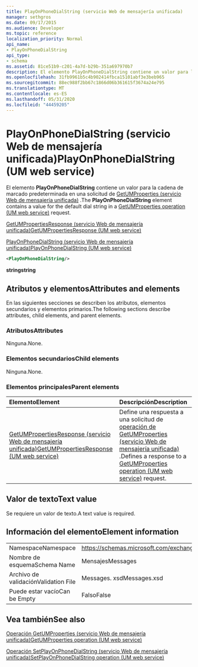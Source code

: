 ```yaml
---
title: PlayOnPhoneDialString (servicio Web de mensajería unificada)
manager: sethgros
ms.date: 09/17/2015
ms.audience: Developer
ms.topic: reference
localization_priority: Normal
api_name:
- PlayOnPhoneDialString
api_type:
- schema
ms.assetid: 81ce51b9-c201-4a7d-b29b-351a697970b7
description: El elemento PlayOnPhoneDialString contiene un valor para la cadena de marcado predeterminada en una solicitud de GetUMProperties (servicio Web de mensajería unificada).
ms.openlocfilehash: 31fb9961b5c4b902414fbca15101abf3e3beb965
ms.sourcegitcommit: 88ec988f2bb67c1866d06b361615f3674a24e795
ms.translationtype: MT
ms.contentlocale: es-ES
ms.lasthandoff: 05/31/2020
ms.locfileid: "44459205"
---
```

# <a name="playonphonedialstring-um-web-service"></a><span data-ttu-id="df063-103">PlayOnPhoneDialString (servicio Web de mensajería unificada)</span><span class="sxs-lookup"><span data-stu-id="df063-103">PlayOnPhoneDialString (UM web service)</span></span>

<span data-ttu-id="df063-104">El elemento **PlayOnPhoneDialString** contiene un valor para la cadena de marcado predeterminada en una solicitud de [GetUMProperties (servicio Web de mensajería unificada)](getumproperties-operation-um-web-service.md) .</span><span class="sxs-lookup"><span data-stu-id="df063-104">The **PlayOnPhoneDialString** element contains a value for the default dial string in a [GetUMProperties operation (UM web service)](getumproperties-operation-um-web-service.md) request.</span></span> 
  
[<span data-ttu-id="df063-105">GetUMPropertiesResponse (servicio Web de mensajería unificada)</span><span class="sxs-lookup"><span data-stu-id="df063-105">GetUMPropertiesResponse (UM web service)</span></span>](getumpropertiesresponse-um-web-service.md)
  
[<span data-ttu-id="df063-106">PlayOnPhoneDialString (servicio Web de mensajería unificada)</span><span class="sxs-lookup"><span data-stu-id="df063-106">PlayOnPhoneDialString (UM web service)</span></span>](playonphonedialstring-um-web-service.md)
  
```xml
<PlayOnPhoneDialString/>
```

 <span data-ttu-id="df063-107">**string**</span><span class="sxs-lookup"><span data-stu-id="df063-107">**string**</span></span>
## <a name="attributes-and-elements"></a><span data-ttu-id="df063-108">Atributos y elementos</span><span class="sxs-lookup"><span data-stu-id="df063-108">Attributes and elements</span></span>

<span data-ttu-id="df063-109">En las siguientes secciones se describen los atributos, elementos secundarios y elementos primarios.</span><span class="sxs-lookup"><span data-stu-id="df063-109">The following sections describe attributes, child elements, and parent elements.</span></span>
  
### <a name="attributes"></a><span data-ttu-id="df063-110">Atributos</span><span class="sxs-lookup"><span data-stu-id="df063-110">Attributes</span></span>

<span data-ttu-id="df063-111">Ninguna.</span><span class="sxs-lookup"><span data-stu-id="df063-111">None.</span></span>
  
### <a name="child-elements"></a><span data-ttu-id="df063-112">Elementos secundarios</span><span class="sxs-lookup"><span data-stu-id="df063-112">Child elements</span></span>

<span data-ttu-id="df063-113">Ninguna.</span><span class="sxs-lookup"><span data-stu-id="df063-113">None.</span></span>
  
### <a name="parent-elements"></a><span data-ttu-id="df063-114">Elementos principales</span><span class="sxs-lookup"><span data-stu-id="df063-114">Parent elements</span></span>

|<span data-ttu-id="df063-115">**Elemento**</span><span class="sxs-lookup"><span data-stu-id="df063-115">**Element**</span></span>|<span data-ttu-id="df063-116">**Descripción**</span><span class="sxs-lookup"><span data-stu-id="df063-116">**Description**</span></span>|
|:-----|:-----|
|[<span data-ttu-id="df063-117">GetUMPropertiesResponse (servicio Web de mensajería unificada)</span><span class="sxs-lookup"><span data-stu-id="df063-117">GetUMPropertiesResponse (UM web service)</span></span>](getumpropertiesresponse-um-web-service.md) <br/> |<span data-ttu-id="df063-118">Define una respuesta a una solicitud de [operación de GetUMProperties (servicio Web de mensajería unificada)](getumproperties-operation-um-web-service.md) .</span><span class="sxs-lookup"><span data-stu-id="df063-118">Defines a response to a [GetUMProperties operation (UM web service)](getumproperties-operation-um-web-service.md) request.</span></span>  <br/> |
   
## <a name="text-value"></a><span data-ttu-id="df063-119">Valor de texto</span><span class="sxs-lookup"><span data-stu-id="df063-119">Text value</span></span>

<span data-ttu-id="df063-120">Se requiere un valor de texto.</span><span class="sxs-lookup"><span data-stu-id="df063-120">A text value is required.</span></span>
  
## <a name="element-information"></a><span data-ttu-id="df063-121">Información del elemento</span><span class="sxs-lookup"><span data-stu-id="df063-121">Element information</span></span>

|||
|:-----|:-----|
|<span data-ttu-id="df063-122">Namespace</span><span class="sxs-lookup"><span data-stu-id="df063-122">Namespace</span></span>  <br/> |https://schemas.microsoft.com/exchange/services/2006/messages  <br/> |
|<span data-ttu-id="df063-123">Nombre de esquema</span><span class="sxs-lookup"><span data-stu-id="df063-123">Schema Name</span></span>  <br/> |<span data-ttu-id="df063-124">Mensajes</span><span class="sxs-lookup"><span data-stu-id="df063-124">Messages</span></span>  <br/> |
|<span data-ttu-id="df063-125">Archivo de validación</span><span class="sxs-lookup"><span data-stu-id="df063-125">Validation File</span></span>  <br/> |<span data-ttu-id="df063-126">Messages. xsd</span><span class="sxs-lookup"><span data-stu-id="df063-126">Messages.xsd</span></span>  <br/> |
|<span data-ttu-id="df063-127">Puede estar vacío</span><span class="sxs-lookup"><span data-stu-id="df063-127">Can be Empty</span></span>  <br/> |<span data-ttu-id="df063-128">Falso</span><span class="sxs-lookup"><span data-stu-id="df063-128">False</span></span>  <br/> |
   
## <a name="see-also"></a><span data-ttu-id="df063-129">Vea también</span><span class="sxs-lookup"><span data-stu-id="df063-129">See also</span></span>



[<span data-ttu-id="df063-130">Operación GetUMProperties (servicio Web de mensajería unificada)</span><span class="sxs-lookup"><span data-stu-id="df063-130">GetUMProperties operation (UM web service)</span></span>](getumproperties-operation-um-web-service.md)
  
[<span data-ttu-id="df063-131">Operación SetPlayOnPhoneDialString (servicio Web de mensajería unificada)</span><span class="sxs-lookup"><span data-stu-id="df063-131">SetPlayOnPhoneDialString operation (UM web service)</span></span>](setplayonphonedialstring-operation-um-web-service.md)

